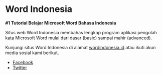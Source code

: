 # Word Indonesia

**#1 Tutorial Belajar Microsoft Word Bahasa Indonesia**

Situs web Word Indonesia membahas lengkap program aplikasi pengolah kata Microsoft Word mulai dari dasar (basic) sampai mahir (advanced).

Kunjungi situs Word Indonesia di alamat [wordindonesia.id](https://wordindonesia.id) atau ikuti akun media sosial kami berikut.

- [Facebook](https://www.facebook.com/wordindonesia.id)
- [Twitter](https://twitter.com/wordindonesia)

